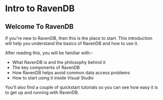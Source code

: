 ﻿# Intro to RavenDB

## Welcome To RavenDB

If you're new to RavenDB, then this is the place to start. This introduction will help you understand the basics of RavenDB and how to use it.

After reading this, you will be familiar with:-
* What RavenDB is and the philosophy behind it
* The key components of RavenDB
* How RavenDB helps avoid common data access problems
* How to start using it inside Visual Studio

You'll also find a couple of quickstart tutorials so you can see how easy it is to get up and running with RavenDB.
